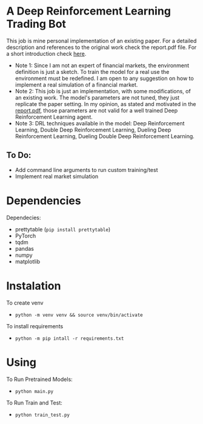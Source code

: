 # A Deep Reinforcement Learning Trading Bot

This job is mine personal implementation of an existing paper.
For a detailed description and references to the original work check the report.pdf file. For a short introduction check [here](https://nicods96.github.io/hi//designing-a-pytorch-deep-reinforcement-learning-trading-bot/).

- Note 1: Since I am not an expert of financial markets, the environment definition is just a sketch. To train the model for a real use the environment must be redefined. I am open to any suggestion on how to implement a real simulation of a financial market. 
- Note 2: This job is just an implementation, with some modifications, of an existing work. The model's parameters are not tuned, they just replicate the paper setting. In my opinion, as stated and motivated in the [report.pdf](https://github.com/nicoDs96/Trading-Bot---Deep-Reinforcement-Learning/blob/master/report.pdf), those parameters are not valid for a well trained Deep Reinforcement Learning agent.
- Note 3: DRL techniques available in the model: Deep Reinforcement Learning, Double Deep Reinforcement Learning, Dueling Deep Reinforcement Learning, Dueling Double Deep Reinforcement Learning. 

## To Do:
- Add command line arguments to run custom training/test
- Implement real market simulation

# Dependencies 
Dependecies:    
* prettytable (`pip install prettytable`)  
* PyTorch
* tqdm
* pandas
* numpy
* matplotlib

# Instalation
To create venv
* `python -m venv venv && source venv/bin/activate`

To install requirements
* `python -m pip intall -r requirements.txt`

# Using
To Run Pretrained Models:   
* `python main.py`  

To Run Train and Test:
* `python train_test.py`


